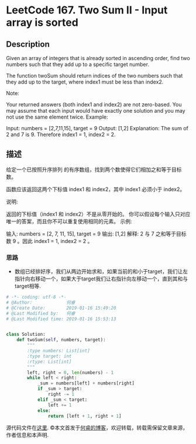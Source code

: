 # LeetCode 167. Two Sum II - Input array is sorted

## Description

Given an array of integers that is already sorted in ascending order, find two numbers such that they add up to a specific target number.

The function twoSum should return indices of the two numbers such that they add up to the target, where index1 must be less than index2.

Note:

Your returned answers (both index1 and index2) are not zero-based.
You may assume that each input would have exactly one solution and you may not use the same element twice.
Example:

Input: numbers = [2,7,11,15], target = 9
Output: [1,2]
Explanation: The sum of 2 and 7 is 9. Therefore index1 = 1, index2 = 2.

## 描述

给定一个已按照升序排列 的有序数组，找到两个数使得它们相加之和等于目标数。

函数应该返回这两个下标值 index1 和 index2，其中 index1 必须小于 index2。

说明:

返回的下标值（index1 和 index2）不是从零开始的。
你可以假设每个输入只对应唯一的答案，而且你不可以重复使用相同的元素。
示例:

输入: numbers = [2, 7, 11, 15], target = 9
输出: [1,2]
解释: 2 与 7 之和等于目标数 9 。因此 index1 = 1, index2 = 2 。

### 思路

* 数组已经排好序，我们从两边开始求和，如果当前的和小于target，我们让左指针向右移动一个，如果大于target我们让右指针向左移动一个，直到其和与target相等.

```python
# -*- coding: utf-8 -*-
# @Author:             何睿
# @Create Date:        2019-01-16 15:49:20
# @Last Modified by:   何睿
# @Last Modified time: 2019-01-16 15:53:13


class Solution:
    def twoSum(self, numbers, target):
        """
        :type numbers: List[int]
        :type target: int
        :rtype: List[int]
        """
        left, right = 0, len(numbers) - 1
        while left < right:
            _sum = numbers[left] + numbers[right]
            if _sum > target:
                right -= 1
            elif _sum < target:
                left += 1
            else:
                return [left + 1, right + 1]
```

源代码文件在[这里](https://github.com/ruicore/Algorithm/blob/master/Leetcode/2019-01-16-167-Two-Sum-II-Input-array-is-sorted.py).
©本文首发于[何睿的博客](https://www.ruicore.cn/leetcode-167-two-sum-ii---input-array-is-sorted/)，欢迎转载，转载需保留文章来源，作者信息和本声明.
